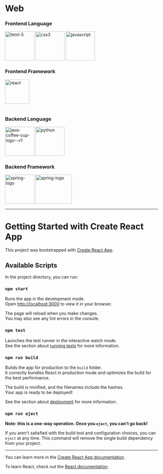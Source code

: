 # Web

### Frontend Language
<div>
  <img width="96" height="96" src="https://img.icons8.com/fluency/96/html-5.png" alt="html-5"/>
  <img width="96" height="96" src="https://img.icons8.com/fluency/96/css3.png" alt="css3"/>
  <img width="96" height="96" src="https://img.icons8.com/fluency/96/javascript.png" alt="javascript"/>
</div>
  
### Frontend Framework
<div><img width="80" height="80" src="https://img.icons8.com/officel/80/react.png" alt="react"/></div>

<br>

### Backend Language
<div>
  <img width="96" height="96" src="https://img.icons8.com/color/96/java-coffee-cup-logo--v1.png" alt="java-coffee-cup-logo--v1"/>
  <img width="96" height="96" src="https://img.icons8.com/color/96/python.png" alt="python"/>
</div>

### Backend Framework
<div>
  <img width="96" height="96" src="https://img.icons8.com/color/96/spring-logo.png" alt="spring-logo"/>
  <img width="120" height="96" src="https://i0.wp.com/www.jumpingrivers.com/blog/python-api-deployment-with-rstudio-connect-fastapi/original.png" alt="spring-logo"/>
</div>

---

# Getting Started with Create React App

This project was bootstrapped with [Create React App](https://github.com/facebook/create-react-app).

## Available Scripts

In the project directory, you can run:

### `npm start`

Runs the app in the development mode.  
Open [http://localhost:3000](http://localhost:3000) to view it in your browser.

The page will reload when you make changes.  
You may also see any lint errors in the console.

### `npm test`

Launches the test runner in the interactive watch mode.  
See the section about [running tests](https://facebook.github.io/create-react-app/docs/running-tests) for more information.

### `npm run build`

Builds the app for production to the `build` folder.  
It correctly bundles React in production mode and optimizes the build for the best performance.

The build is minified, and the filenames include the hashes.  
Your app is ready to be deployed!

See the section about [deployment](https://facebook.github.io/create-react-app/docs/deployment) for more information.

### `npm run eject`

**Note: this is a one-way operation. Once you `eject`, you can't go back!**

If you aren't satisfied with the build tool and configuration choices, you can `eject` at any time. This command will remove the single build dependency from your project.

---

You can learn more in the [Create React App documentation](https://facebook.github.io/create-react-app/docs/getting-started).

To learn React, check out the [React documentation](https://reactjs.org/).
